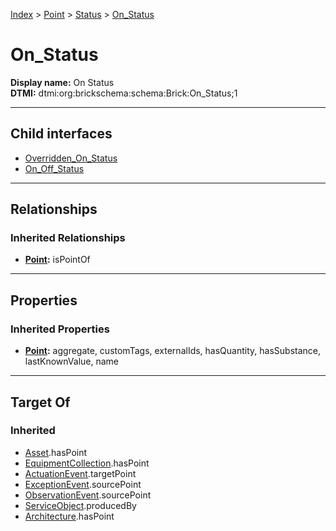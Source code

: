 [Index](../../../Index.md) > [Point](../../Point.md) > [Status](../Status.md) > [On_Status](#)
# On_Status

**Display name:** On Status<br />
**DTMI:** dtmi:org:brickschema:schema:Brick:On_Status;1

---

## Child interfaces
* [Overridden_On_Status](../Overridden_Status/Overridden_On_Status.md)
* [On_Off_Status](On_Off_Status/On_Off_Status.md)

---

## Relationships
### Inherited Relationships
* **[Point](../../Point.md):** isPointOf

---

## Properties
### Inherited Properties
* **[Point](../../Point.md):** aggregate, customTags, externalIds, hasQuantity, hasSubstance, lastKnownValue, name

---

## Target Of
### Inherited
* [Asset](../../../Asset/Asset.md).hasPoint
* [EquipmentCollection](../../../Collection/AssetCollection/EquipmentCollection/EquipmentCollection.md).hasPoint
* [ActuationEvent](../../../Event/PointEvent/ActuationEvent.md).targetPoint
* [ExceptionEvent](../../../Event/PointEvent/ExceptionEvent.md).sourcePoint
* [ObservationEvent](../../../Event/PointEvent/ObservationEvent.md).sourcePoint
* [ServiceObject](../../../Information/ServiceObject/ServiceObject.md).producedBy
* [Architecture](../../../Space/Architecture/Architecture.md).hasPoint
